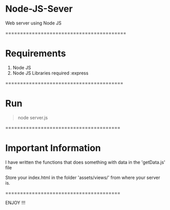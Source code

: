 # Node-JS-Sever
Web server using Node JS

=========================================
# Requirements 

1. Node JS
2. Node JS Libraries required :express

========================================

# Run

> node server.js

=======================================

# Important Information

I have written the functions that does something with data in the 'getData.js' file

Store your index.html in the folder 'assets/views/' from where your server is.

=======================================

ENJOY !!!

